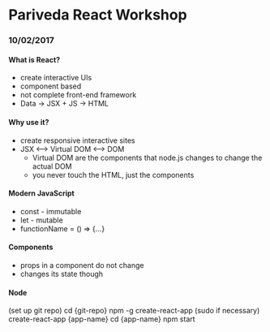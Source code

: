 # Pariveda React Workshop
### 10/02/2017

#### What is React?
* create interactive UIs
* component based
* not complete front-end framework
* Data -> JSX + JS -> HTML

#### Why use it?
* create responsive interactive sites
* JSX <--> Virtual DOM <--> DOM
    * Virtual DOM are the components that node.js changes to change the actual DOM
    * you never touch the HTML, just the components

#### Modern JavaScript
* const - immutable
* let - mutable
* functionName = () => {...}

#### Components
* props in a component do not change
* changes its state though

#### Node
(set up git repo)
cd {git-repo}
npm -g create-react-app (sudo if necessary)
create-react-app {app-name}
cd {app-name}
npm start
